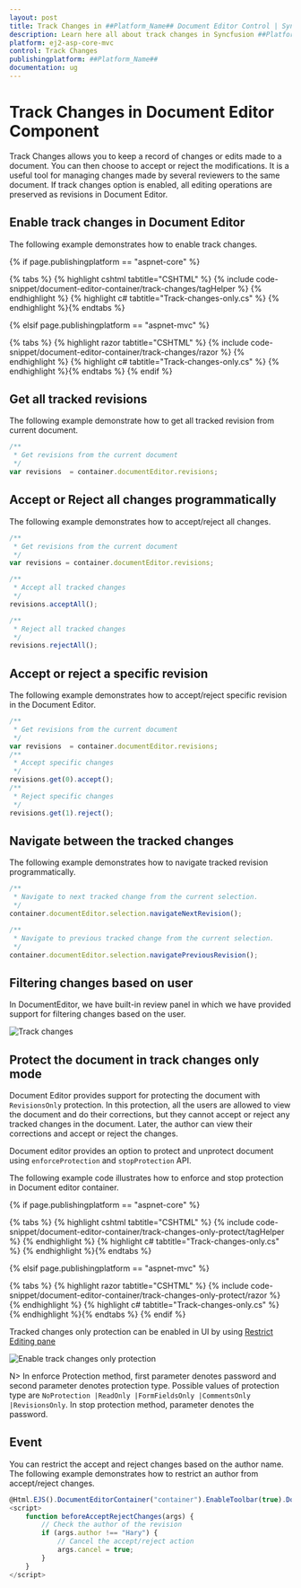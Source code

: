 ```yaml
---
layout: post
title: Track Changes in ##Platform_Name## Document Editor Control | Syncfusion
description: Learn here all about track changes in Syncfusion ##Platform_Name## Document Editor component of Syncfusion Essential JS 2 and more.
platform: ej2-asp-core-mvc
control: Track Changes
publishingplatform: ##Platform_Name##
documentation: ug
---
```


# Track Changes in Document Editor Component

Track Changes allows you to keep a record of changes or edits made to a document. You can then choose to accept or reject the modifications. It is a useful tool for managing changes made by several reviewers to the same document. If track changes option is enabled, all editing operations are preserved as revisions in Document Editor.

## Enable track changes in Document Editor

The following example demonstrates how to enable track changes.

{% if page.publishingplatform == "aspnet-core" %}

{% tabs %}
{% highlight cshtml tabtitle="CSHTML" %}
{% include code-snippet/document-editor-container/track-changes/tagHelper %}
{% endhighlight %}
{% highlight c# tabtitle="Track-changes-only.cs" %}
{% endhighlight %}{% endtabs %}

{% elsif page.publishingplatform == "aspnet-mvc" %}

{% tabs %}
{% highlight razor tabtitle="CSHTML" %}
{% include code-snippet/document-editor-container/track-changes/razor %}
{% endhighlight %}
{% highlight c# tabtitle="Track-changes-only.cs" %}
{% endhighlight %}{% endtabs %}
{% endif %}

## Get all tracked revisions

The following example demonstrate how to get all tracked revision from current document.

```typescript
/**
 * Get revisions from the current document
 */
var revisions  = container.documentEditor.revisions;
```

## Accept or Reject all changes programmatically

The following example demonstrates how to accept/reject all changes.

```typescript
/**
 * Get revisions from the current document
 */
var revisions = container.documentEditor.revisions;

/**
 * Accept all tracked changes
 */
revisions.acceptAll();

/**
 * Reject all tracked changes
 */
revisions.rejectAll();
```

## Accept or reject a specific revision

The following example demonstrates how to accept/reject specific revision in the Document Editor.

```typescript
/**
 * Get revisions from the current document
 */
var revisions  = container.documentEditor.revisions;
/**
 * Accept specific changes
 */
revisions.get(0).accept();
/**
 * Reject specific changes
 */
revisions.get(1).reject();
```

## Navigate between the tracked changes

The following example demonstrates how to navigate tracked revision programmatically.

```typescript
/**
 * Navigate to next tracked change from the current selection.
 */
container.documentEditor.selection.navigateNextRevision();

/**
 * Navigate to previous tracked change from the current selection.
 */
container.documentEditor.selection.navigatePreviousRevision();
```

## Filtering changes based on user

In DocumentEditor, we have built-in review panel in which we have provided support for filtering changes based on the user.

![Track changes](images/track-changes.png)

## Protect the document in track changes only mode

Document Editor provides support for protecting the document with `RevisionsOnly` protection. In this protection, all the users are allowed to view the document and do their corrections, but they cannot accept or reject any tracked changes in the document. Later, the author can view their corrections and accept or reject the changes.

Document editor provides an option to protect and unprotect document using `enforceProtection` and `stopProtection` API.

The following example code illustrates how to enforce and stop protection in Document editor container.

{% if page.publishingplatform == "aspnet-core" %}

{% tabs %}
{% highlight cshtml tabtitle="CSHTML" %}
{% include code-snippet/document-editor-container/track-changes-only-protect/tagHelper %}
{% endhighlight %}
{% highlight c# tabtitle="Track-changes-only.cs" %}
{% endhighlight %}{% endtabs %}

{% elsif page.publishingplatform == "aspnet-mvc" %}

{% tabs %}
{% highlight razor tabtitle="CSHTML" %}
{% include code-snippet/document-editor-container/track-changes-only-protect/razor %}
{% endhighlight %}
{% highlight c# tabtitle="Track-changes-only.cs" %}
{% endhighlight %}{% endtabs %}
{% endif %}

Tracked changes only protection can be enabled in UI by using [Restrict Editing pane](../document-editor/document-management#restrict-editing-pane/)

![Enable track changes only protection](images/tracked-changes.png)

N> In enforce Protection method, first parameter denotes password and second parameter denotes protection type. Possible values of protection type are `NoProtection |ReadOnly |FormFieldsOnly |CommentsOnly |RevisionsOnly`. In stop protection method, parameter denotes the password.

## Event

You can restrict the accept and reject changes based on the author name. The following example demonstrates how to restrict an author from accept/reject changes.

```typescript
@Html.EJS().DocumentEditorContainer("container").EnableToolbar(true).DocumentEditorSettings("settings").Height("590px").BeforeAcceptRejectChanges("beforeAcceptRejectChanges")Render()
<script>
    function beforeAcceptRejectChanges(args) {
        // Check the author of the revision
        if (args.author !== "Hary") {
            // Cancel the accept/reject action
            args.cancel = true;
        }
    }
</script>
```
